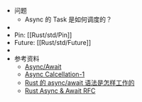 - 问题
	- Async 的 Task 是如何调度的？
-
- Pin: [[Rust/std/Pin]]
- Future: [[Rust/std/Future]]
-
- 参考资料
	- [Async/Await](https://os.phil-opp.com/async-await/)
	- [Async Calcellation-1](https://blog.yoshuawuyts.com/async-cancellation-1/)
	- [Rust 的 async/await 语法是怎样工作的](https://ipotato.me/article/70)
	- [Rust Async & Await RFC](https://github.com/rust-lang/rfcs/blob/master/text/2394-async_await.md)